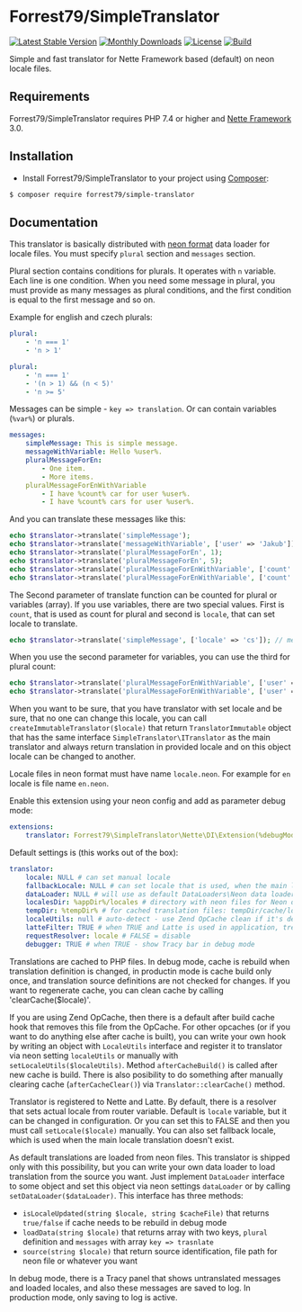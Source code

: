 # Forrest79/SimpleTranslator

[![Latest Stable Version](https://poser.pugx.org/forrest79/simple-translator/v)](//packagist.org/packages/forrest79/simple-translator)
[![Monthly Downloads](https://poser.pugx.org/forrest79/simple-translator/d/monthly)](//packagist.org/packages/forrest79/simple-translator)
[![License](https://poser.pugx.org/forrest79/simple-translator/license)](//packagist.org/packages/forrest79/simple-translator)
[![Build](https://github.com/forrest79/SimpleTranslator/actions/workflows/build.yml/badge.svg?branch=master)](https://github.com/forrest79/SimpleTranslator/actions/workflows/build.yml)

Simple and fast translator for Nette Framework based (default) on neon locale files.


## Requirements

Forrest79/SimpleTranslator requires PHP 7.4 or higher and [Nette Framework](https://github.com/nette/nette) 3.0.


## Installation

* Install Forrest79/SimpleTranslator to your project using [Composer](http://getcomposer.org/):

```sh
$ composer require forrest79/simple-translator
```


## Documentation

This translator is basically distributed with [neon format](https://ne-on.org/) data loader for locale files. You must specify `plural` section and `messages` section.

Plural section contains conditions for plurals. It operates with `n` variable. Each line is one condition. When you need some message in plural, you must provide as many messages as plural conditions, and the first condition is equal to the first message and so on.

Example for english and czech plurals:

```yml
plural:
    - 'n === 1'
    - 'n > 1'
```

```yml
plural:
    - 'n === 1'
    - '(n > 1) && (n < 5)'
    - 'n >= 5'
```

Messages can be simple - `key => translation`. Or can contain variables (`%var%`) or plurals.

```yml
messages:
    simpleMessage: This is simple message.
    messageWithVariable: Hello %user%.
    pluralMessageForEn:
        - One item.
        - More items.
    pluralMessageForEnWithVariable
        - I have %count% car for user %user%.
        - I have %count% cars for user %user%.
```

And you can translate these messages like this:

```php
echo $translator->translate('simpleMessage');
echo $translator->translate('messageWithVariable', ['user' => 'Jakub']);
echo $translator->translate('pluralMessageForEn', 1);
echo $translator->translate('pluralMessageForEn', 5);
echo $translator->translate('pluralMessageForEnWithVariable', ['count' => 1, 'user' => 'Jakub']);
echo $translator->translate('pluralMessageForEnWithVariable', ['count' => 5, 'Jakub']); // or use $translator::PARAM_COUNT instead of 'count'
```

The Second parameter of translate function can be counted for plural or variables (array). If you use variables, there are two special values. First is `count`, that is used as count for plural and second is `locale`, that can set locale to translate.

```php
echo $translator->translate('simpleMessage', ['locale' => 'cs']); // message in 'cs' locale even if translator is set to 'en' (or other different) locale, you can use $translator::PARAM_LOCALE instead of 'locale'
```

When you use the second parameter for variables, you can use the third for plural count:

```php
echo $translator->translate('pluralMessageForEnWithVariable', ['user' => 'Jakub'], 1);
echo $translator->translate('pluralMessageForEnWithVariable', ['user' => 'Jakub'], 5);
```

When you want to be sure, that you have translator with set locale and be sure, that no one can change this locale, you can call `createImmutableTranslator($locale)` that return `TranslatorImmutable` object that has the same interface `SimpleTranslator\ITranslator` as the main translator and always return translation in provided locale and on this object locale can be changed to another.

Locale files in neon format must have name `locale.neon`. For example for `en` locale is file name `en.neon`.

Enable this extension using your neon config and add as parameter debug mode:

```yml
extensions:
    translator: Forrest79\SimpleTranslator\Nette\DI\Extension(%debugMode%)
```

Default settings is (this works out of the box):

```yml
translator:
    locale: NULL # can set manual locale
    fallbackLocale: NULL # can set locale that is used, when the main locale doesn't have a message to translate (this is logged)
    dataLoader: NULL # will use as default DataLoaders\Neon data loader, you can specify your own ('@customDataLoaderService')
    localesDir: %appDir%/locales # directory with neon files for Neon data loader
    tempDir: %tempDir% # for cached translation files: tempDir/cache/locales
    localeUtils: null # auto-detect - use Zend OpCache clean if it's detected, or you can pass service name ('@customLocaleUtilsService')
    latteFilter: TRUE # when TRUE and Latte is used in application, trehe is automatically registered translate filter
    requestResolver: locale # FALSE = disable
    debugger: TRUE # when TRUE - show Tracy bar in debug mode
```

Translations are cached to PHP files. In debug mode, cache is rebuild when translation definition is changed, in productin mode is cache build only once, and translation source definitions are not checked for changes. If you want to regenerate cache, you can clean cache by calling 'clearCache($locale)'.

If you are using Zend OpCache, then there is a default after build cache hook that removes this file from the OpCache. For other opcaches (or if you want to do anything else after cache is built), you can write your own hook by writing an object with `LocaleUtils` interface and register it to translator via neon setting `localeUtils` or manually with `setLocaleUtils($localeUtils)`. Method `afterCacheBuild()` is called after new cache is build. There is also posibility to do something after manually clearing cache (`afterCacheClear()`) via `Translator::clearCache()` method.

Translator is registered to Nette and Latte. By default, there is a resolver that sets actual locale from router variable. Default is `locale` variable, but it can be changed in configuration. Or you can set this to FALSE and then you must call `setLocale($locale)` manually. You can also set fallback locale, which is used when the main locale translation doesn't exist.

As default translations are loaded from neon files. This translator is shipped only with this possibility, but you can write your own data loader to load translation from the source you want. Just implement `DataLoader` interface to some object and set this object via neon settings `dataLoader` or by calling `setDataLoader($dataLoader)`. This interface has three methods:
- `isLocaleUpdated(string $locale, string $cacheFile)` that returns `true/false` if cache needs to be rebuild in debug mode
- `loadData(string $locale)` that returns array with two keys, `plural` definition and `messages` with array `key => trasnlate`
- `source(string $locale)` that return source identification, file path for neon file or whatever you want

In debug mode, there is a Tracy panel that shows untranslated messages and loaded locales, and also these messages are saved to log. In production mode, only saving to log is active.
